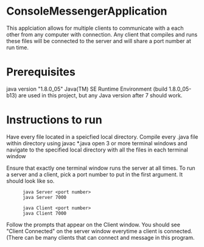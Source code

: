 # ConsoleMessengerApplication
This applciation allows for multiple clients to communicate with a each other from any computer with connection. 
Any client that compiles and runs these files will be connected to the server and will share a port number at run time. 

# Prerequisites
java version "1.8.0_05"
Java(TM) SE Runtime Environment (build 1.8.0_05-b13)
are used in this project, but any Java version after 7 should work.

# Instructions to run
Have every file located in a speicfied local directory. 
Compile every .java file within directory using javac *.java 
open 3 or more terminal windows and navigate to the specified 
local directory with all the files in each terminal window

Ensure that exactly one terminal window runs the server at all times.
To run a server and a client, pick a port number to put in the first 
argument. It should look like so.
         
          java Server <port number>
          java Server 7000 
          
          java Client <port number>
          java Client 7000
          
Follow the prompts that appear on the Client window. You should see "Client Connected"
on the server window everytime a client is connected.
(There can be many clients that can connect and message in this program. 



